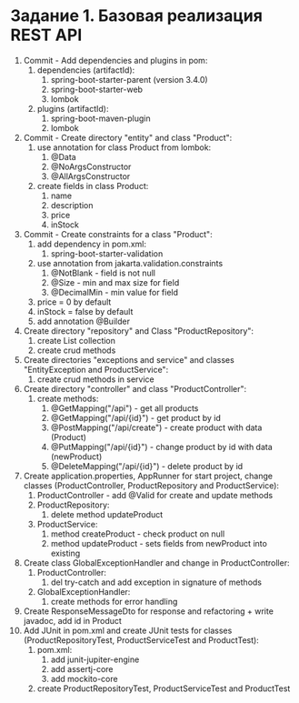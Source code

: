 # Задание 1. Базовая реализация REST API

1. Commit - Add dependencies and plugins in pom:
   1. dependencies (artifactId):
      1. spring-boot-starter-parent (version 3.4.0)
      2. spring-boot-starter-web
      3. lombok
   2. plugins (artifactId):
      1. spring-boot-maven-plugin
      2. lombok
2. Commit - Create directory "entity" and class "Product": 
   1. use annotation for class Product from lombok:
      1. @Data
      2. @NoArgsConstructor
      3. @AllArgsConstructor
   2. create fields in class Product:
      1. name
      2. description
      3. price
      4. inStock
3. Commit - Create constraints for a class "Product":
   1. add dependency in pom.xml:
      1. spring-boot-starter-validation
   2. use annotation from jakarta.validation.constraints
      1. @NotBlank - field is not null
      2. @Size - min and max size for field
      3. @DecimalMin - min value for field
   3. price = 0 by default
   4. inStock = false by default
   5. add annotation @Builder
4. Create directory "repository" and Class "ProductRepository":
   1. create List collection
   2. create crud methods
5. Create directories "exceptions and service" and classes "EntityException and ProductService":
   1. create crud methods in service
6. Create directory "controller" and class "ProductController":
   1. create methods:
      1. @GetMapping("/api") - get all products
      2. @GetMapping("/api/{id}") - get product by id
      3. @PostMapping("/api/create") - create product with data (Product)
      4. @PutMapping("/api/{id}") - change product by id with data (newProduct)
      5. @DeleteMapping("/api/{id}") - delete product by id
7. Create application.properties, AppRunner for start project, change classes (ProductController, ProductRepository and ProductService):
   1. ProductController - add @Valid for create and update methods
   2. ProductRepository:
      1. delete method updateProduct
   3. ProductService:
      1. method createProduct - check product on null
      2. method updateProduct - sets fields from newProduct into existing
8. Create class GlobalExceptionHandler and change in ProductController:
      1. ProductController:
         1. del try-catch and add exception in signature of methods
      2. GlobalExceptionHandler:
         1. create methods for error handling
9. Create ResponseMessageDto for response and refactoring + write javadoc, add id in Product
10. Add JUnit in pom.xml and create JUnit tests for classes (ProductRepositoryTest, ProductServiceTest and ProductTest):
    1. pom.xml:
       1. add junit-jupiter-engine
       2. add assertj-core
       3. add mockito-core
    2. create ProductRepositoryTest, ProductServiceTest and ProductTest